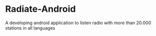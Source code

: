 # Radiate-Android
A developing android application to listen radio with more than 20.000 stations in all languages
